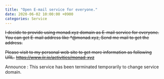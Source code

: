 ```yaml
---
title: "Open E-mail service for everyone."
date: 2020-06-02 10:00:00 +0900
categories: Service
---
```

~~I decide to provide using monad.xyz domain as E-mail service for everyone.~~
~~You can get E-mail address like *@monad.xyz, Send me mail to get the address.~~

~~Please visit to my personal web site to get more information as following URL.~~
~~<https://www.iir.io/activities/monad-xyz>~~

Announce : This service has been terminated temporarily to change service domain.
